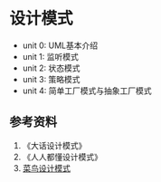 # 设计模式

- unit 0: UML基本介绍
- unit 1: 监听模式
- unit 2: 状态模式
- unit 3: 策略模式
- unit 4: 简单工厂模式与抽象工厂模式

## 参考资料
1. 《大话设计模式》
2. 《人人都懂设计模式》
3. [菜鸟设计模式](https://www.runoob.com/design-pattern/abstract-factory-pattern.html)